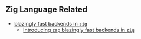 ## Zig Language Related





- [blazingly fast backends in `zig`](https://github.com/zigzap/zap)
    - [Introducing `zap` blazingly fast backends in `zig`](https://zig.news/renerocksai/introducing-zap-blazingly-fast-backends-in-zig-3jhh)

